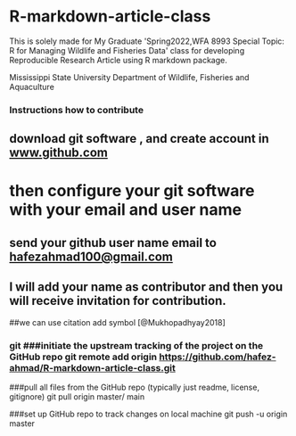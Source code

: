 # R-markdown-article-class

This is solely made for My Graduate 'Spring2022,WFA 8993 Special Topic: R for Managing Wildlife and Fisheries Data' class for developing Reproducible Research Article using R markdown package.

Mississippi State University
Department of Wildlife, Fisheries and Aquaculture

### Instructions how to contribute 
## download git software , and create account in www.github.com
# then configure your git software with your email and user name
## send your github user name email to hafezahmad100@gmail.com  
## I will add your name as contributor and then you will receive invitation for contribution.

##we can use citation add symbol [@Mukhopadhyay2018] 

### git ###initiate the upstream tracking of the project on the GitHub repo git remote add origin <https://github.com/hafez-ahmad/R-markdown-article-class.git>

###pull all files from the GitHub repo (typically just readme, license, gitignore) git pull origin master/ main

###set up GitHub repo to track changes on local machine git push -u origin master